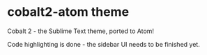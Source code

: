# cobalt2-atom theme

Cobalt 2 - the Sublime Text theme, ported to Atom! 

Code highlighting is done - the sidebar UI needs to be finished yet. 
